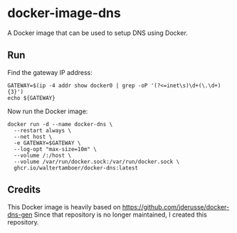 # docker-image-dns

A Docker image that can be used to setup DNS using Docker.

## Run

Find the gateway IP address:

```
GATEWAY=$(ip -4 addr show docker0 | grep -oP '(?<=inet\s)\d+(\.\d+){3}')
echo ${GATEWAY}
```

Now run the Docker image:

```
docker run -d --name docker-dns \
  --restart always \
  --net host \
  -e GATEWAY=$GATEWAY \
  --log-opt "max-size=10m" \
  --volume /:/host \
  --volume /var/run/docker.sock:/var/run/docker.sock \
  ghcr.io/waltertamboer/docker-dns:latest
```

## Credits

This Docker image is heavily based on https://github.com/jderusse/docker-dns-gen
Since that repository is no longer maintained, I created this repository.
